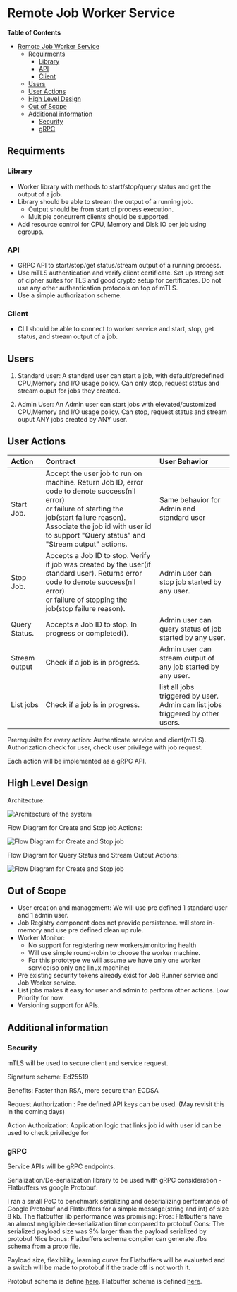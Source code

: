 # Remote Job Worker Service



**Table of Contents**
- [Remote Job Worker Service](#remote-job-worker-service)
	- [Requirments](#requirments)
		- [Library](#library)
		- [API](#api)
		- [Client](#client)
	- [Users](#users)
	- [User Actions](#user-actions)
	- [High Level Design](#high-level-design)
	- [Out of Scope](#out-of-scope)
	- [Additional information](#additional-information)
		- [Security](#security)
		- [gRPC](#grpc)


## Requirments

### Library
+ Worker library with methods to start/stop/query status and get the output of a job.
+ Library should be able to stream the output of a running job.
	+ Output should be from start of process execution.
	+ Multiple concurrent clients should be supported.
+ Add resource control for CPU, Memory and Disk IO per job using cgroups.
### API
+ GRPC API to start/stop/get status/stream output of a running process.
+ Use mTLS authentication and verify client certificate. Set up strong set of cipher suites for TLS and good crypto setup for certificates. Do not use any other authentication protocols on top of mTLS.
+ Use a simple authorization scheme.
### Client
+ CLI should be able to connect to worker service and start, stop, get status, and stream output of a job.

## Users

1) Standard user: A standard user can start a job, with default/predefined CPU,Memory and I/O usage policy. Can only stop, request status and stream ouput for jobs they created.

2) Admin User: An Admin user can start jobs with elevated/customized CPU,Memory and I/O usage policy. Can stop, request status and stream ouput ANY jobs created by ANY user.
		
## User Actions

| Action  | Contract  | User Behavior |
| :------------ |:---------------| :-----|
| Start Job.      | Accept the user job to run on machine. Return Job ID, error code to denote success(nil error) <br/> or failure of starting the job(start failure reason). <br/> Associate the job id with user id to support "Query status" and "Stream output" actions. | Same behavior for Admin and standard user |
| Stop Job.      |  Accepts a Job ID to stop. Verify if job was created by the user(if standard user). Returns error code to denote success(nil error)<br/> or failure of stopping the job(stop failure reason).       |   Admin user can stop job started by any user. |
| Query Status. | Accepts a Job ID to stop. In progress or completed().       |    Admin user can query status of job started by any user. |
| Stream output | Check if a job is in progress.        |    Admin user can stream output of any job started by any user. |
| List jobs | Check if a job is in progress.        |    list all jobs triggered by user. Admin can list jobs triggered by other users. |

Prerequisite for every action: Authenticate service and client(mTLS). Authorization check for user, check user privilege with job request.

Each action will be implemented as a gRPC API.

## High Level Design

Architecture:

 ![Architecture of the system](Architecture.png)

Flow Diagram for Create and Stop job Actions:

 ![Flow Diagram for Create and Stop job](FlowDiagram-CreateStop.png)

Flow Diagram for Query Status and Stream Output Actions:

![Flow Diagram for Create and Stop job](FlowDiagram-QueryStatus-StreamOutput.png)

## Out of Scope

- User creation and management: We will use pre defined 1 standard user and 1 admin user.
- Job Registry component does not provide persistence. will store in-memory and use pre defined clean up rule.
- Worker Monitor:
  -  No support for registering new workers/monitoring health
  -  Will use simple round-robin to choose the worker machine.
  -  For this prototype we will assume we have only one worker service(so only one linux machine)
- Pre existing security tokens already exist for Job Runner service and Job Worker service.
- List jobs makes it easy for user and admin to perform other actions. Low Priority for now.
- Versioning support for APIs.

## Additional information

### Security

mTLS will be used to secure client and service request.

Signature scheme: Ed25519

Benefits: Faster than RSA, more secure than ECDSA

Request Authorization : Pre defined API keys can be used. (May revisit this in the coming days)

Action Authorization: Application logic that links job id with user id can be used to check priviledge for 

### gRPC

Service APIs will be gRPC endpoints.

Serialization/De-serialization library to be used with gRPC consideration - Flatbuffers vs google Protobuf:

I ran a small PoC to benchmark serializing and deserializing performance of Google Protobuf and Flatbuffers for a simple message(string and int) of size 8 kb. The flatbuffer lib performance was promising:
	Pros: Flatbuffers have an almost negligible de-serialization time compared to protobuf
	Cons: The serialized payload size was 9% larger than the payload serialized by protobuf
	Nice bonus: Flatbuffers schema compiler can generate .fbs schema from a proto file. 

Payload size, flexibility, learning curve for Flatbuffers will be evaluated and a switch will be made to protobuf if the trade off is not worth it.

Protobuf schema is define [here](../api/proto/jobService.proto). Flatbuffer schema is defined [here](../api/fbs/jobService.fbs).
